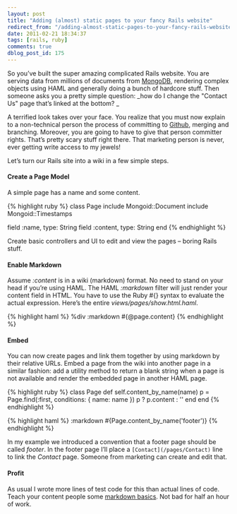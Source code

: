 ```yaml
---
layout: post
title: "Adding (almost) static pages to your fancy Rails website"
redirect_from: "/adding-almost-static-pages-to-your-fancy-rails-website/"
date: 2011-02-21 18:34:37
tags: [rails, ruby]
comments: true
dblog_post_id: 175
---
```

So you’ve built the super amazing complicated Rails website. You are serving data from millions of documents from [MongoDB](https://www.mongodb.org/), rendering complex objects using HAML and generally doing a bunch of hardcore stuff. Then someone asks you a pretty simple question: _how do I change the "Contact Us" page that’s linked at the bottom? _

A terrified look takes over your face. You realize that you must now explain to a non-technical person the process of committing to [Github](https://github.com/), merging and branching. Moreover, you are going to have to give that person committer rights. That’s pretty scary stuff right there. That marketing person is never, ever getting write access to my jewels!

Let’s turn our Rails site into a wiki in a few simple steps.

#### Create a Page Model

A simple page has a name and some content.

{% highlight ruby %}
class Page
  include Mongoid::Document
  include Mongoid::Timestamps

  field :name, type: String
  field :content, type: String
end
{% endhighlight %}

Create basic controllers and UI to edit and view the pages – boring Rails stuff.

#### Enable Markdown

Assume _:content_ is in a wiki (markdown) format. No need to stand on your head if you’re using HAML. The HAML _:markdown_ filter will just render your content field in HTML. You have to use the Ruby #{} syntax to evaluate the actual expression. Here’s the entire _views/pages/show.html.haml_.

{% highlight haml %}
%div
  :markdown
    #{@page.content}
{% endhighlight %}

#### Embed

You can now create pages and link them together by using markdown by their relative URLs. Embed a page from the wiki into another page in a similar fashion: add a utility method to return a blank string when a page is not available and render the embedded page in another HAML page.

{% highlight ruby %}
class Page
  def self.content_by_name(name)
    p = Page.find(:first, conditions: { name: name })
    p ? p.content : ''
  end
end
{% endhighlight %}

{% highlight haml %}
:markdown
  #{Page.content_by_name('footer')}
{% endhighlight %}

In my example we introduced a convention that a footer page should be called _footer_. In the footer page I’ll place a `[Contact](/pages/Contact)` line to link the _Contact_ page. Someone from marketing can create and edit that.

#### Profit

As usual I wrote more lines of test code for this than actual lines of code. Teach your content people some [markdown basics](https://daringfireball.net/projects/markdown/basics). Not bad for half an hour of work.
